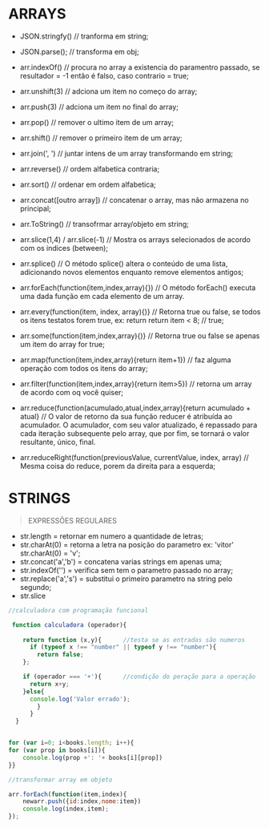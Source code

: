 
# ARRAYS


- JSON.stringfy() // tranforma em string;

- JSON.parse(); // transforma em obj;

- arr.indexOf() // procura no array a existencia do paramentro passado, se resultador = -1 então é falso, caso contrario = true;

- arr.unshift(3) // adciona um item no começo do array;

- arr.push(3) // adciona um item no final do array;

- arr.pop() // remover o ultimo item de um array;

- arr.shift() // remover o primeiro item de um array;

- arr.join(', ') // juntar intens de um array transformando em string;

- arr.reverse() // ordem alfabetica contraria;

- arr.sort() // ordenar em ordem alfabetica;

- arr.concat([outro array]) // concatenar o array, mas não armazena no principal;

- arr.ToString() // transofrmar array/objeto em string;

- arr.slice(1,4) / arr.slice(-1) // Mostra os arrays selecionados de acordo com os indices (between);

- arr.splice() // O método splice() altera o conteúdo de uma lista, adicionando novos elementos enquanto remove elementos antigos;

- arr.forEach(function(item,index,array){}) // O método forEach() executa uma dada função em cada elemento de um array.

- arr.every(function(item, index, array){)} // Retorna true ou false, se todos os itens testatos forem true, ex: return return item < 8; // true;

- arr.some(function(item,index,array){)} // Retorna true ou false se apenas um item do array for true;

- arr.map(function(item,index,array){return item+1}) // faz alguma operação com todos os itens do array;

- arr.filter(function(item,index,array){return item>5}) // retorna um array de acordo com oq você quiser;

- arr.reduce(function(acumulado,atual,index,array){return acumulado + atual} // O valor de retorno da sua função reducer é atribuída ao acumulador. O acumulador, com seu valor atualizado, é repassado para cada iteração subsequente pelo array, que por fim, se tornará o valor resultante, único, final.

- arr.reduceRight(function(previousValue, currentValue, index, array) // Mesma coisa do reduce, porem da direita para a esquerda;


# STRINGS
							
> EXPRESSÕES REGULARES						
							
- str.length = retornar em numero a quantidade de letras;
- str.charAt(0) = retorna a letra na posição do parametro ex: 'vitor' str.charAt(0) = 'v';
- str.concat('a','b') = concatena varias strings em apenas uma;
- str.indexOf('') = verifica sem tem o parametro passado no array;
- str.replace('a','s') = substitui o primeiro parametro na string pelo segundo;
- str.slice 

```javascript
//calculadora com programação funcional

 function calculadora (operador){
  
	return function (x,y){      //testa se as entradas são numeros
	  if (typeof x !== "number" || typeof y !== "number"){
	    return false;
	};

	if (operador === '+'){      //condição do peração para a operação
	  return x+y;
	}else{
	  console.log('Valor errado');	
	    }
	  }
  }
```

```javascript //acessar valores de um objeto

for (var i=0; i<books.length; i++){
for (var prop in books[i]){
    console.log(prop +': '+ books[i][prop])
}}

//transformar array em objeto

arr.forEach(function(item,index){
	newarr.push({id:index,nome:item})
	console.log(index,item);
});
```
